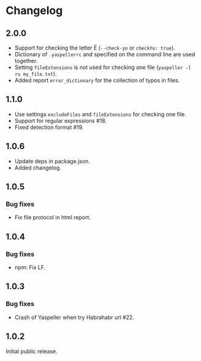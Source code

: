 # Changelog

## 2.0.0
+ Support for checking the letter Ё (`--check-yo` or `checkYo: true`).
+ Dictionary of `.yaspellerrc` and specified on the command line are used together.
+ Setting `fileExtensions` is not used for checking one file (`yaspeller -l ru my_file.txt`).
+ Added report `error_dictionary` for the collection of typos in files.

## 1.1.0
+ Use settings `excludeFiles` and `fileExtensions` for checking one file.
+ Support for regular expressions #18.
+ Fixed detection format #19.

## 1.0.6
- Update deps in package.json.
- Added changelog.

## 1.0.5
### Bug fixes
- Fix file protocol in html report.

## 1.0.4
### Bug fixes
- npm: Fix LF.


## 1.0.3
### Bug fixes
- Crash of Yaspeller when try Habrahabr url #22.

## 1.0.2
Initial public release.
